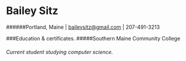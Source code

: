 # Bailey Sitz
######Portland, Maine | baileysitz@gmail.com | 207-491-3213



###Education & certificates.
#####Southern Maine Community College 
###### Current student studying computer science. 

